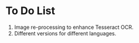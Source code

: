 # To Do List

1) Image re-processing to enhance Tesseract OCR.
2) Different versions for different languages.
